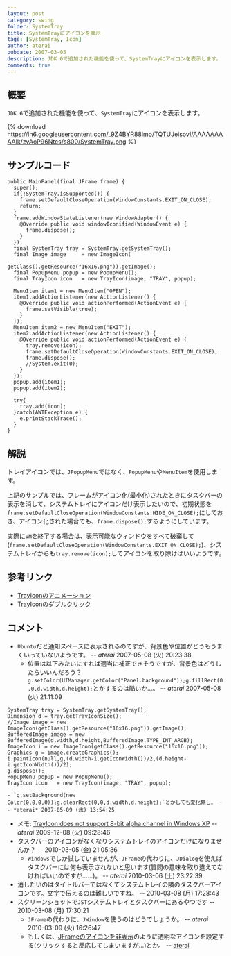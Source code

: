 ```yaml
---
layout: post
category: swing
folder: SystemTray
title: SystemTrayにアイコンを表示
tags: [SystemTray, Icon]
author: aterai
pubdate: 2007-03-05
description: JDK 6で追加された機能を使って、SystemTrayにアイコンを表示します。
comments: true
---
```

## 概要
`JDK 6`で追加された機能を使って、`SystemTray`にアイコンを表示します。

{% download https://lh6.googleusercontent.com/_9Z4BYR88imo/TQTUJeisovI/AAAAAAAAAlk/zvAoP96Ntcs/s800/SystemTray.png %}

## サンプルコード
<pre class="prettyprint"><code>public MainPanel(final JFrame frame) {
  super();
  if(!SystemTray.isSupported()) {
    frame.setDefaultCloseOperation(WindowConstants.EXIT_ON_CLOSE);
    return;
  }
  frame.addWindowStateListener(new WindowAdapter() {
    @Override public void windowIconified(WindowEvent e) {
      frame.dispose();
    }
  });
  final SystemTray tray = SystemTray.getSystemTray();
  final Image image     = new ImageIcon(
                            getClass().getResource("16x16.png")).getImage();
  final PopupMenu popup = new PopupMenu();
  final TrayIcon icon   = new TrayIcon(image, "TRAY", popup);

  MenuItem item1 = new MenuItem("OPEN");
  item1.addActionListener(new ActionListener() {
    @Override public void actionPerformed(ActionEvent e) {
      frame.setVisible(true);
    }
  });
  MenuItem item2 = new MenuItem("EXIT");
  item2.addActionListener(new ActionListener() {
    @Override public void actionPerformed(ActionEvent e) {
      tray.remove(icon);
      frame.setDefaultCloseOperation(WindowConstants.EXIT_ON_CLOSE);
      frame.dispose();
      //System.exit(0);
    }
  });
  popup.add(item1);
  popup.add(item2);

  try{
    tray.add(icon);
  }catch(AWTException e) {
    e.printStackTrace();
  }
}
</code></pre>

## 解説
トレイアイコンでは、`JPopupMenu`ではなく、`PopupMenu`や`MenuItem`を使用します。

上記のサンプルでは、フレームがアイコン化(最小化)されたときにタスクバーの表示を消して、システムトレイにアイコンだけ表示したいので、初期状態を`frame.setDefaultCloseOperation(WindowConstants.HIDE_ON_CLOSE);`にしておき、アイコン化された場合でも、`frame.dispose();`するようにしています。

実際に`VM`を終了する場合は、表示可能なウィンドウをすべて破棄して(`frame.setDefaultCloseOperation(WindowConstants.EXIT_ON_CLOSE);`)、システムトレイからも`tray.remove(icon);`してアイコンを取り除けばいいようです。

## 参考リンク
- [TrayIconのアニメーション](http://terai.xrea.jp/Swing/AnimatedTrayIcon.html)
- [TrayIconのダブルクリック](http://terai.xrea.jp/Swing/ClickTrayIcon.html)

<!-- dummy comment line for breaking list -->

## コメント
- `Ubuntu`だと通知スペースに表示されるのですが、背景色や位置がどうもうまくいっていないようです。 -- *aterai* 2007-05-08 (火) 20:23:38
    - 位置は以下みたいにすれば適当に補正できそうですが、背景色はどうしたらいいんだろう？ `g.setColor(UIManager.getColor("Panel.background"));g.fillRect(0,0,d.width,d.height);`とかするのは酷いか…。 -- *aterai* 2007-05-08 (火) 21:11:09

<!-- dummy comment line for breaking list -->

<pre class="prettyprint"><code>SystemTray tray = SystemTray.getSystemTray();
Dimension d = tray.getTrayIconSize();
//Image image = new ImageIcon(getClass().getResource("16x16.png")).getImage();
BufferedImage image = new BufferedImage(d.width,d.height,BufferedImage.TYPE_INT_ARGB);
ImageIcon i = new ImageIcon(getClass().getResource("16x16.png"));
Graphics g = image.createGraphics();
i.paintIcon(null,g,(d.width-i.getIconWidth())/2,(d.height-i.getIconWidth())/2);
g.dispose();
PopupMenu popup = new PopupMenu();
TrayIcon icon   = new TrayIcon(image, "TRAY", popup);
</code></pre>

    - `g.setBackground(new Color(0,0,0,0));g.clearRect(0,0,d.width,d.height);`とかしても変化無し。 -- *aterai* 2007-05-09 (水) 13:54:25
- メモ: [TrayIcon does not support 8-bit alpha channel in Windows XP](http://bugs.sun.com/bugdatabase/view_bug.do?bug_id=6707273) -- *aterai* 2009-12-08 (火) 09:28:46
- タスクバーのアイコンがなくなりシステムトレイのアイコンだけになりませんか？ --  2010-03-05 (金) 21:05:36
    - `Windows`でしか試していませんが、`JFrame`の代わりに、`JDialog`を使えばタスクバーには何も表示されないと思います(質問の意味を取り違えてなければいいのですが……)。 -- *aterai* 2010-03-06 (土) 23:22:39
- 消したいのはタイトルバーではなくてシステムトレイの隣のタスクバーアイコンです。文字で伝えるのは難しいですね。 --  2010-03-08 (月) 17:28:43
- スクリーンショットで`JST`システムトレイとタスクバーにあるやつです --  2010-03-08 (月) 17:30:21
    - `JFrame`の代わりに、`JWindow`を使うのはどうでしょうか。 -- *aterai* 2010-03-09 (火) 16:26:47
    - もしくは、[JFrameのアイコンを非表示](http://terai.xrea.jp/Swing/DisableDefaultIcon.html)のように透明なアイコンを設定する(クリックすると反応してしまいますが…)とか。 -- [aterai](http://terai.xrea.jp/aterai.html)

<!-- dummy comment line for breaking list -->

